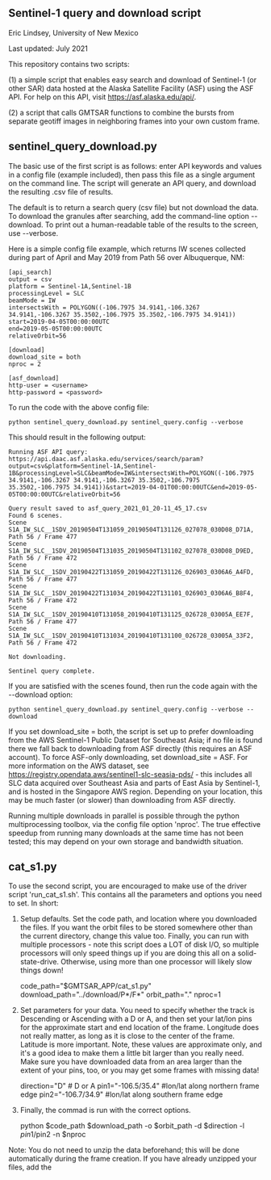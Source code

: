Sentinel-1 query and download script
------
Eric Lindsey, University of New Mexico

Last updated: July 2021

This repository contains two scripts:

(1) a simple script that enables easy search and download of Sentinel-1 (or other SAR) data hosted at the Alaska Satellite Facility (ASF) using the ASF API. For help on this API, visit https://asf.alaska.edu/api/.

(2) a script that calls GMTSAR functions to combine the bursts from separate geotiff images in neighboring frames into your own custom frame.

sentinel_query_download.py
------
The basic use of the first script is as follows: enter API keywords and values in a config file (example included), then pass this file as a single argument on the command line. The script will generate an API query, and download the resulting .csv file of results.

The default is to return a search query (csv file) but not download the data. To download the granules after searching, add the command-line option --download. To print out a human-readable table of the results to the screen, use --verbose.

Here is a simple config file example, which returns IW scenes collected during part of April and May 2019 from Path 56 over Albuquerque, NM:

    [api_search]
    output = csv
    platform = Sentinel-1A,Sentinel-1B
    processingLevel = SLC
    beamMode = IW
    intersectsWith = POLYGON((-106.7975 34.9141,-106.3267 34.9141,-106.3267 35.3502,-106.7975 35.3502,-106.7975 34.9141))
    start=2019-04-05T00:00:00UTC
    end=2019-05-05T00:00:00UTC
    relativeOrbit=56

    [download]
    download_site = both
    nproc = 2

    [asf_download]
    http-user = <username>
    http-password = <password>

To run the code with the above config file:

    python sentinel_query_download.py sentinel_query.config --verbose

This should result in the following output:

    Running ASF API query:
    https://api.daac.asf.alaska.edu/services/search/param?output=csv&platform=Sentinel-1A,Sentinel-1B&processingLevel=SLC&beamMode=IW&intersectsWith=POLYGON((-106.7975 34.9141,-106.3267 34.9141,-106.3267 35.3502,-106.7975 35.3502,-106.7975 34.9141))&start=2019-04-01T00:00:00UTC&end=2019-05-05T00:00:00UTC&relativeOrbit=56
    
    Query result saved to asf_query_2021_01_20-11_45_17.csv
    Found 6 scenes.
    Scene S1A_IW_SLC__1SDV_20190504T131059_20190504T131126_027078_030D08_D71A, Path 56 / Frame 477
    Scene S1A_IW_SLC__1SDV_20190504T131035_20190504T131102_027078_030D08_D9ED, Path 56 / Frame 472
    Scene S1A_IW_SLC__1SDV_20190422T131059_20190422T131126_026903_0306A6_A4FD, Path 56 / Frame 477
    Scene S1A_IW_SLC__1SDV_20190422T131034_20190422T131101_026903_0306A6_B8F4, Path 56 / Frame 472
    Scene S1A_IW_SLC__1SDV_20190410T131058_20190410T131125_026728_03005A_EE7F, Path 56 / Frame 477
    Scene S1A_IW_SLC__1SDV_20190410T131034_20190410T131100_026728_03005A_33F2, Path 56 / Frame 472
    
    Not downloading.
    
    Sentinel query complete.

If you are satisfied with the scenes found, then run the code again with the --download option:

    python sentinel_query_download.py sentinel_query.config --verbose --download

If you set download_site = both, the script is set up to prefer downloading from the AWS Sentinel-1 Public Dataset for Southeast Asia; if no file is found there we fall back to downloading from ASF directly (this requires an ASF account). To force ASF-only downloading, set download_site = ASF. For more information on the AWS dataset, see https://registry.opendata.aws/sentinel1-slc-seasia-pds/ - this includes all SLC data acquired over Southeast Asia and parts of East Asia by Sentinel-1, and is hosted in the Singapore AWS region. Depending on your location, this may be much faster (or slower) than downloading from ASF directly.

Running multiple downloads in parallel is possible through the python multiprocessing toolbox, via the config file option 'nproc'. The true effective speedup from running many downloads at the same time has not been tested; this may depend on your own storage and bandwidth situation.

cat_s1.py
------

To use the second script, you are encouraged to make use of the driver script 'run_cat_s1.sh'. This contains all the parameters and options you need to set. In short:

1. Setup defaults. Set the code path, and location where you downloaded the files. If you want the orbit files to be stored somewhere other than the current directory, change this value too. Finally, you can run with multiple processors - note this script does a LOT of disk I/O, so multiple processors will only speed things up if you are doing this all on a solid-state-drive. Otherwise, using more than one processor will likely slow things down!


    code_path="$GMTSAR_APP/cat_s1.py"
    download_path="../download/P*/F*"
    orbit_path="."
    nproc=1
    
    
2. Set parameters for your data. You need to specify whether the track is Descending or Ascending with a D or A, and then set your lat/lon pins for the approximate start and end location of the frame. Longitude does not really matter, as long as it is close to the center of the frame. Latitude is more important. Note, these values are approximate only, and it's a good idea to make them a little bit larger than you really need. Make sure you have downloaded data from an area larger than the extent of your pins, too, or you may get some frames with missing data!


    direction="D" # D or A
    pin1="-106.5/35.4" #lon/lat along northern frame edge
    pin2="-106.7/34.9" #lon/lat along southern frame edge
    
    
3. Finally, the commad is run with the correct options.


    python $code_path $download_path -o $orbit_path -d $direction -l $pin1/$pin2 -n $nproc


Note: You do not need to unzip the data beforehand; this will be done automatically during the frame creation. If you have already unzipped your files, add the 

